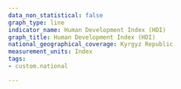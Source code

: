 ```yaml
---
data_non_statistical: false
graph_type: line
indicator_name: Human Development Index (HDI)
graph_title: Human Development Index (HDI)
national_geographical_coverage: Kyrgyz Republic
measurement_units: Index
tags:
- custom.national

---
```

